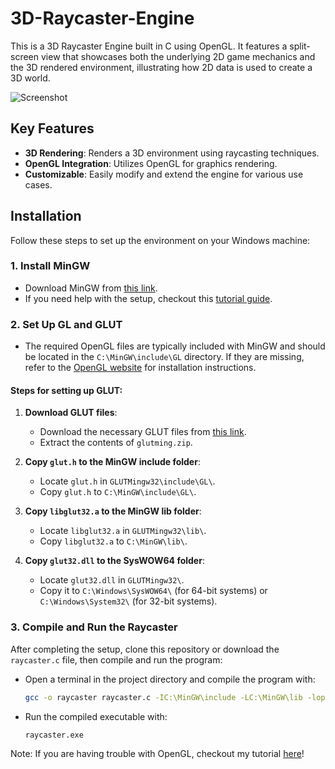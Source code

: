 # 3D-Raycaster-Engine

This is a 3D Raycaster Engine built in C using OpenGL.
It features a split-screen view that showcases both the underlying 2D game mechanics and the 3D rendered environment, illustrating how 2D data is used to create a 3D world.

![Screenshot](https://github.com/user-attachments/assets/a62e1e2f-1d50-456c-b3d7-6f81388ea0dc)

## Key Features
- **3D Rendering**: Renders a 3D environment using raycasting techniques.
- **OpenGL Integration**: Utilizes OpenGL for graphics rendering.
- **Customizable**: Easily modify and extend the engine for various use cases.

## Installation

Follow these steps to set up the environment on your Windows machine:

### 1. Install MinGW
- Download MinGW from [this link](https://sourceforge.net/projects/mingw/).
- If you need help with the setup, checkout this [tutorial guide](https://ics.uci.edu/~pattis/common/handouts/mingweclipse/mingw.html).

### 2. Set Up GL and GLUT

- The required OpenGL files are typically included with MinGW and should be located in the `C:\MinGW\include\GL` directory. If they are missing, refer to the [OpenGL website](https://www.opengl.org/) for installation instructions.

#### Steps for setting up GLUT:

1. **Download GLUT files**:
   - Download the necessary GLUT files from [this link](http://chortle.ccsu.edu/Bloodshed/glutming.zip).
   - Extract the contents of `glutming.zip`.

2. **Copy `glut.h` to the MinGW include folder**:
   - Locate `glut.h` in `GLUTMingw32\include\GL\`.
   - Copy `glut.h` to `C:\MinGW\include\GL\`.

3. **Copy `libglut32.a` to the MinGW lib folder**:
   - Locate `libglut32.a` in `GLUTMingw32\lib\`.
   - Copy `libglut32.a` to `C:\MinGW\lib\`.

4. **Copy `glut32.dll` to the SysWOW64 folder**:
   - Locate `glut32.dll` in `GLUTMingw32\`.
   - Copy it to `C:\Windows\SysWOW64\` (for 64-bit systems) or `C:\Windows\System32\` (for 32-bit systems).

### 3. Compile and Run the Raycaster
After completing the setup, clone this repository or download the `raycaster.c` file, then compile and run the program:

- Open a terminal in the project directory and compile the program with:
   ```bash
   gcc -o raycaster raycaster.c -IC:\MinGW\include -LC:\MinGW\lib -lopengl32 -lglu32 -lglut32
   ```

- Run the compiled executable with:
   ```bash
   raycaster.exe
   ```



Note: If you are having trouble with OpenGL, checkout my tutorial [here](https://github.com/DaldeZoo/OpenGL-Tutorials)!
